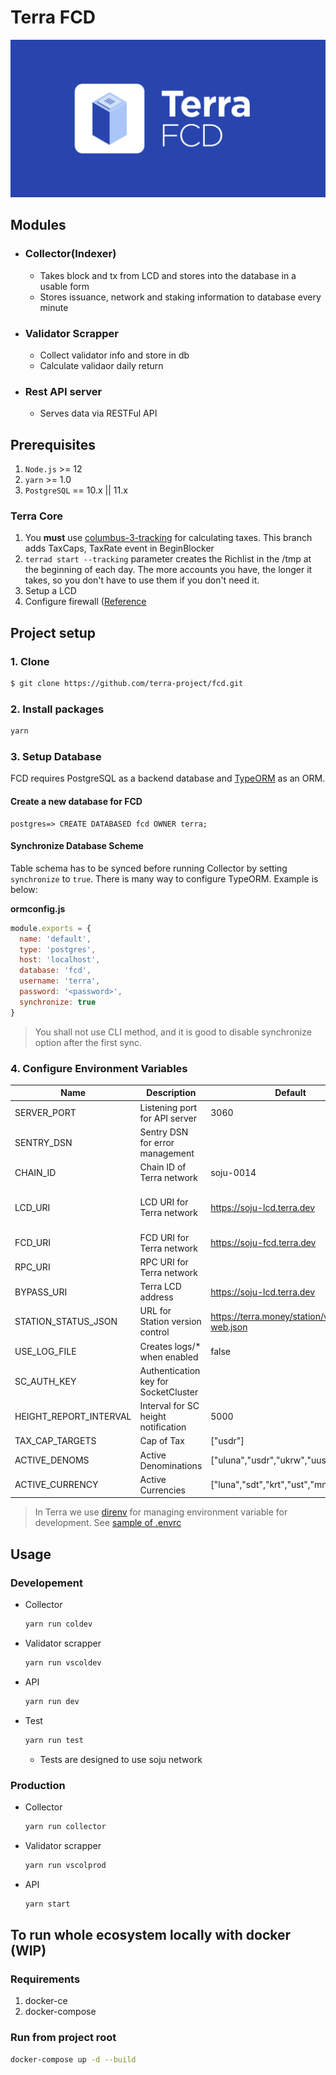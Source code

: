 # Terra FCD

![Banner](banner.png)

## Modules
* ### Collector(Indexer)
  - Takes block and tx from LCD and stores into the database in a usable form
  - Stores issuance, network and staking information to database every minute
* ### Validator Scrapper
  - Collect validator info and store in db
  - Calculate validaor daily return
* ### Rest API server
  * Serves data via RESTFul API

## Prerequisites
1. `Node.js` >= 12
1. `yarn` >= 1.0
1. `PostgreSQL` == 10.x || 11.x

### Terra Core
1. You __must__ use [columbus-3-tracking](https://github.com/terra-project/core/tree/columbus-3-tracking) for calculating taxes. This branch adds TaxCaps, TaxRate event in BeginBlocker
1. `terrad start --tracking` parameter creates the Richlist in the /tmp at the beginning of each day. The more accounts you have, the longer it takes, so you don't have to use them if you don't need it.
1. Setup a LCD
1. Configure firewall ([Reference](https://docs.terra.money/docs/node-production#firewall-configuration)

## Project setup

### 1. Clone
```bash
$ git clone https://github.com/terra-project/fcd.git
```

### 2. Install packages
```bash
yarn
```

### 3. Setup Database
FCD requires PostgreSQL as a backend database and [TypeORM](https://github.com/typeorm/typeorm) as an ORM.

#### Create a new database for FCD
```psql
postgres=> CREATE DATABASED fcd OWNER terra;
```
#### Synchronize Database Scheme
Table schema has to be synced before running Collector by setting `synchronize` to `true`. There is many way to configure TypeORM. Example is below:

**ormconfig.js**
```javascript
module.exports = {
  name: 'default',
  type: 'postgres',
  host: 'localhost',
  database: 'fcd',
  username: 'terra',
  password: '<password>',
  synchronize: true
}
```

> You shall not use CLI method, and it is good to disable synchronize option after the first sync.

### 4. Configure Environment Variables
| Name                | Description                     | Default                                      | Module(s)                          |
|---------------------|---------------------------------|----------------------------------------------|------------------------------------|
| SERVER_PORT         | Listening port for API server   | 3060                                         | API                                |
| SENTRY_DSN          | Sentry DSN for error management |                                              | All                                |
| CHAIN_ID            | Chain ID of Terra network       | soju-0014                                    | API, Collector                     |
| LCD_URI             | LCD URI for Terra network       | https://soju-lcd.terra.dev                   | API, Collector, Validator Scrapper |
| FCD_URI             | FCD URI for Terra network       | https://soju-fcd.terra.dev                   | Collector                          |
| RPC_URI             | RPC URI for Terra network       | <required>                                   | Collector                          |
| BYPASS_URI          | Terra LCD address               | https://soju-lcd.terra.dev                   | API                                |
| STATION_STATUS_JSON | URL for Station version control | https://terra.money/station/version-web.json | API                                |
| USE_LOG_FILE        | Creates logs/* when enabled     | false                                        | All                                |
| SC_AUTH_KEY         | Authentication key for SocketCluster | <required>                              | API                                |
| HEIGHT_REPORT_INTERVAL | Interval for SC height notification | 5000                                  | API                                |
| TAX_CAP_TARGETS     | Cap of Tax                      | ["usdr"]                                     | API                                |
| ACTIVE_DENOMS       | Active Denominations            | ["uluna","usdr","ukrw","uusd","umnt"]        | API                                |
| ACTIVE_CURRENCY     | Active Currencies               | ["luna","sdt","krt","ust","mnt"]             | API                                |

> In Terra we use [direnv](https://direnv.net) for managing environment variable for development. See [sample of .envrc](.envrc_sample)

## Usage
### Developement
* Collector
  ```bash
  yarn run coldev
  ```
* Validator scrapper
  ```bash
  yarn run vscoldev
  ```
* API
  ```bash
  yarn run dev
  ```
* Test
  ```bash
  yarn run test
  ```
  * Tests are designed to use soju network

### Production
* Collector
  ```bash
  yarn run collector
  ```
* Validator scrapper
  ```bash
  yarn run vscolprod
  ```
* API
  ```bash
  yarn start
  ```

## To run whole ecosystem locally with docker (WIP)
### Requirements
1. docker-ce
2. docker-compose
### Run from project root
```bash
docker-compose up -d --build
```
